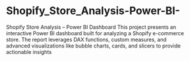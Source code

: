 # Shopify_Store_Analysis-Power-BI-
Shopify Store Analysis – Power BI Dashboard  This project presents an interactive Power BI dashboard built for analyzing a Shopify e-commerce store. The report leverages DAX functions, custom measures, and advanced visualizations like bubble charts, cards, and slicers to provide actionable insights
